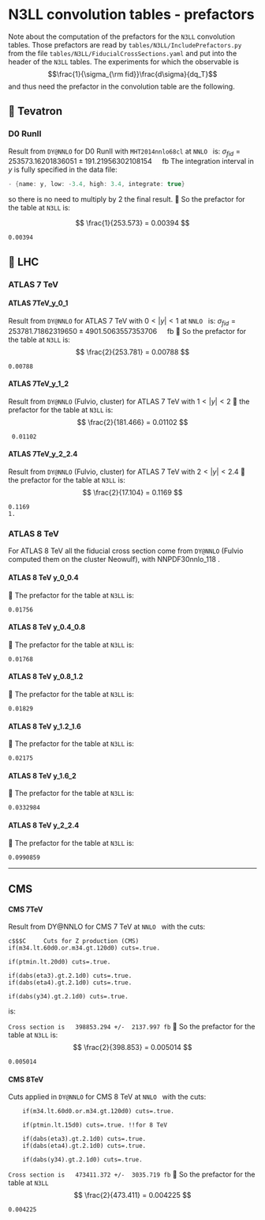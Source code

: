 # N3LL convolution tables - prefactors 
Note about the computation of the prefactors for the ``N3LL`` convolution tables. Those prefactors are read by ``tables/N3LL/IncludePrefactors.py`` from the file ``tables/N3LL/FiducialCrossSections.yaml`` and put into the header of the ``N3LL`` tables.
The experiments for which the observable is 
$$\frac{1}{\sigma_{\rm fid}}\frac{d\sigma}{dq_T}$$
and thus need the prefactor in the convolution table are the following.
## :lemon: Tevatron
### D0 RunII
Result from ``DY@NNLO`` for D0 RunII with ``MHT2014nnlo68cl`` at ``NNLO `` is:
$\sigma_{fid} = 253573.16201836051 \pm    191.21956302108154\quad\text{ fb}$
The integration interval in $y$ is fully specified in the data file: 
```c++
- {name: y, low: -3.4, high: 3.4, integrate: true}
```
so there is no need to multiply by 2 the final result. 
:lemon: So the prefactor for the table at ``N3LL`` is:

$$ \frac{1}{253.573} = 0.00394 $$

    0.00394
    
## :hibiscus: LHC    
### ATLAS 7 TeV

#### ATLAS 7TeV_y_0_1
Result from ``DY@NNLO`` for ATLAS 7 TeV with
$0<|y|<1$
at ``NNLO `` is:
$\sigma_{fid} = 253781.71862319650\pm 4901.5063557353706\quad\text{ fb}$
:hibiscus: So the prefactor for the table at ``N3LL`` is:
$$ \frac{2}{253.781} = 0.00788 $$

    0.00788
#### ATLAS 7TeV_y_1_2
Result from ``DY@NNLO`` (Fulvio, cluster) for ATLAS 7 TeV with
$1<|y|<2$
:hibiscus: the prefactor for the table at ``N3LL`` is:
$$ \frac{2}{181.466} = 0.01102 $$
      
     0.01102
#### ATLAS 7TeV_y_2_2.4
Result from ``DY@NNLO`` (Fulvio, cluster) for ATLAS 7 TeV with
$2<|y|<2.4$
:hibiscus: the prefactor for the table at ``N3LL`` is:
$$ \frac{2}{17.104} = 0.1169 $$

    0.1169
    1.
### ATLAS 8 TeV
For ATLAS 8 TeV all the fiducial cross section come from ``DY@NNLO`` (Fulvio computed them on the cluster Neowulf), with  NNPDF30nnlo_118 .

#### ATLAS 8 TeV y_0_0.4
:hibiscus: The prefactor for the table at ``N3LL`` is:

    0.01756 
#### ATLAS 8 TeV y_0.4_0.8
:hibiscus: The prefactor for the table at ``N3LL`` is:

    0.01768 
#### ATLAS 8 TeV y_0.8_1.2
:hibiscus: The prefactor for the table at ``N3LL`` is:

    0.01829 
#### ATLAS 8 TeV y_1.2_1.6
:hibiscus: The prefactor for the table at ``N3LL`` is:

    0.02175 
#### ATLAS 8 TeV y_1.6_2
:hibiscus: The prefactor for the table at ``N3LL`` is:

    0.0332984 
#### ATLAS 8 TeV y_2_2.4
:hibiscus: The prefactor for the table at ``N3LL`` is:

    0.0990859 

---
## CMS 
#### CMS 7TeV
Result from DY@NNLO for CMS 7 TeV at ``NNLO `` with the cuts:
  ``` Fortran
  c$$$C     Cuts for Z production (CMS)
  if(m34.lt.60d0.or.m34.gt.120d0) cuts=.true.

  if(ptmin.lt.20d0) cuts=.true.

  if(dabs(eta3).gt.2.1d0) cuts=.true.
  if(dabs(eta4).gt.2.1d0) cuts=.true.

  if(dabs(y34).gt.2.1d0) cuts=.true.
  ```
  is:
  
  ``
  Cross section is   398853.294 +/-  2137.997 fb
  ``
 :hibiscus: So the prefactor for the table at ``N3LL`` is: 
  $$ \frac{2}{398.853} = 0.005014 $$
  
    0.005014
  
#### CMS 8TeV  
Cuts applied in ``DY@NNLO`` for CMS 8 TeV at ``NNLO `` with the cuts:

  ``` Fortran
      if(m34.lt.60d0.or.m34.gt.120d0) cuts=.true.
     
      if(ptmin.lt.15d0) cuts=.true. !!for 8 TeV
   
      if(dabs(eta3).gt.2.1d0) cuts=.true.
      if(dabs(eta4).gt.2.1d0) cuts=.true.
      
      if(dabs(y34).gt.2.1d0) cuts=.true.
```        
`` Cross section is   473411.372 +/-  3035.719 fb ``
 :hibiscus: So the prefactor for the table at ``N3LL``    
 $$ \frac{2}{473.411} =  0.004225 $$
  
    0.004225
